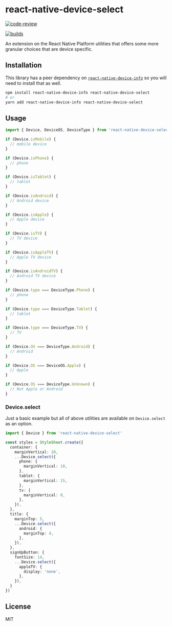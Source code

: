 # react-native-device-select

[![code-review](https://github.com/wouterds/react-native-device-select/workflows/code-review/badge.svg)](https://github.com/wouterds/react-native-device-select/actions/workflows/code-review.yml)

[![builds](https://github.com/wouterds/react-native-device-select/workflows/builds/badge.svg)](https://github.com/wouterds/react-native-device-select/actions/workflows/builds.yml)

An extension on the React Native Platform utilities that offers some more granular choices that are device specific.

## Installation

This library has a peer dependency on [`react-native-device-info`](https://github.com/react-native-device-info/react-native-device-info) so you will need to install that as well.

```sh
npm install react-native-device-info react-native-device-select
# or
yarn add react-native-device-info react-native-device-select
```

## Usage

```ts
import { Device, DeviceOS, DeviceType } from 'react-native-device-select'

if (Device.isMobile) {
  // mobile device
}

if (Device.isPhone) {
  // phone
}

if (Device.isTablet) {
  // tablet
}

if (Device.isAndroid) {
  // Android device
}

if (Device.isApple) {
  // Apple device
}

if (Device.isTV) {
  // TV device
}

if (Device.isAppleTV) {
  // Apple TV device
}

if (Device.isAndroidTV) {
  // Android TV device
}

if (Device.type === DeviceType.Phone) {
  // phone
}

if (Device.type === DeviceType.Tablet) {
  // tablet
}

if (Device.type === DeviceType.TV) {
  // TV
}

if (Device.OS === DeviceType.Android) {
  // Android
}

if (Device.OS === DeviceOS.Apple) {
  // Apple
}

if (Device.OS === DeviceType.Unknown) {
  // Not Apple or Android
}
```

### Device.select

Just a basic example but all of above utilities are available on `Device.select` as an option.

```ts
import { Device } from 'react-native-device-select'

const styles = StyleSheet.create({
  container: {
    marginVertical: 20,
    ...Device.select({
      phone: {
        marginVertical: 10,
      },
      tablet: {
        marginVertical: 15,
      },
      tv: {
        marginVertical: 0,
      },
    }),
  },
  title: {
    marginTop: 5,
    ...Device.select({
      android: {
        marginTop: 4,
      },
    }),
  },
  signUpButton: {
    fontSize: 14,
    ...Device.select({
      appleTV: {
        display: 'none',
      },
    }),
  }
})
```

## License

MIT
